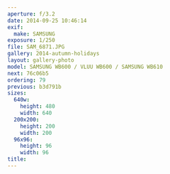 ```yaml
---
aperture: f/3.2
date: 2014-09-25 10:46:14
exif:
  make: SAMSUNG
exposure: 1/250
file: SAM_6871.JPG
gallery: 2014-autumn-holidays
layout: gallery-photo
model: SAMSUNG WB600 / VLUU WB600 / SAMSUNG WB610
next: 76c06b5
ordering: 79
previous: b3d791b
sizes:
  640w:
    height: 480
    width: 640
  200x200:
    height: 200
    width: 200
  96x96:
    height: 96
    width: 96
title: 
---
```


